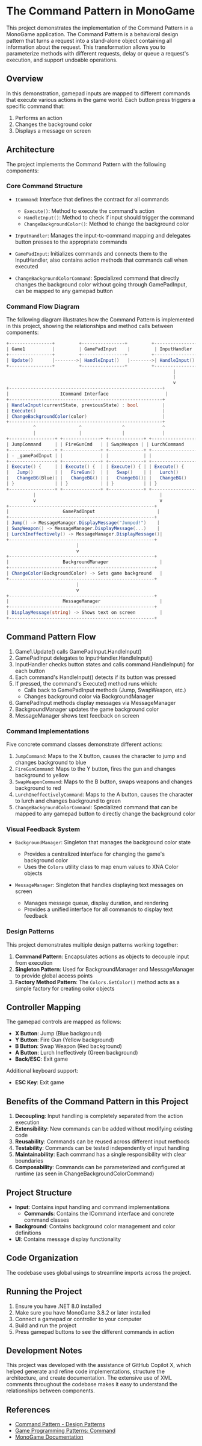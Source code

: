 # The Command Pattern in MonoGame

This project demonstrates the implementation of the Command Pattern in a MonoGame application. The Command Pattern is a behavioral design pattern that turns a request into a stand-alone object containing all information about the request. This transformation allows you to parameterize methods with different requests, delay or queue a request's execution, and support undoable operations.

## Overview

In this demonstration, gamepad inputs are mapped to different commands that execute various actions in the game world. Each button press triggers a specific command that:

1. Performs an action
2. Changes the background color
3. Displays a message on screen

## Architecture

The project implements the Command Pattern with the following components:

### Core Command Structure

- `ICommand`: Interface that defines the contract for all commands
  - `Execute()`: Method to execute the command's action
  - `HandleInput()`: Method to check if input should trigger the command
  - `ChangeBackgroundColor()`: Method to change the background color

- `InputHandler`: Manages the input-to-command mapping and delegates button presses to the appropriate commands

- `GamePadInput`: Initializes commands and connects them to the InputHandler, also contains action methods that commands call when executed

- `ChangeBackgroundColorCommand`: Specialized command that directly changes the background color without going through GamePadInput, can be mapped to any gamepad button

### Command Flow Diagram

The following diagram illustrates how the Command Pattern is implemented in this project, showing the relationships and method calls between components:
```csharp
+----------------+         +----------------+         +----------------+
| Game1          |         | GamePadInput    |         | InputHandler    |
+----------------+         +----------------+         +----------------+
| Update()       |-------->| HandleInput()   |-------->| HandleInput()   |
+----------------+         +----------------+         +----------------+
                                                              |
                                                              |
                                                              v
+---------------------------------------------------------+
|                   ICommand Interface                     |
+---------------------------------------------------------+
| HandleInput(currentState, previousState) : bool         |
| Execute()                                               |
| ChangeBackgroundColor(color)                            |
+---------------------------------------------------------+
          ^                ^               ^              ^
          |                |               |              |
+-----------------+ +--------------+ +-------------+ +-----------------+
| JumpCommand     | | FireGunCmd   | | SwapWeapon | | LurchCommand    |
+-----------------+ +--------------+ +-------------+ +-----------------+
| - _gamePadInput | |              | |             | |                 |
+-----------------+ +--------------+ +-------------+ +-----------------+
| Execute() {     | | Execute() {  | | Execute() { | | Execute() {     |
|   Jump()        | |   FireGun()  | |   Swap()    | |   Lurch()       |
|   ChangeBG(Blue)| |   ChangeBG() | |   ChangeBG()| |   ChangeBG()    |
| }               | | }            | | }           | | }               |
+-----------------+ +--------------+ +-------------+ +-----------------+
          |                                              |
          v                                              v
+------------------------------------------------------+
|                    GamePadInput                       |
+------------------------------------------------------+
| Jump() -> MessageManager.DisplayMessage("Jumped!")    |
| SwapWeapon() -> MessageManager.DisplayMessage(...)    |
| LurchIneffectively() -> MessageManager.DisplayMessage()|
+------------------------------------------------------+
                          |
                          v
+------------------------------------------------------+
|                    BackgroundManager                   |
+------------------------------------------------------+
| ChangeColor(BackgroundColor) -> Sets game background   |
+------------------------------------------------------+
                          |
                          v
+------------------------------------------------------+
|                    MessageManager                      |
+------------------------------------------------------+
| DisplayMessage(string) -> Shows text on screen         |
+------------------------------------------------------+
```

## Command Pattern Flow

1. Game1.Update() calls GamePadInput.HandleInput()
2. GamePadInput delegates to InputHandler.HandleInput()
3. InputHandler checks button states and calls command.HandleInput() for each button
4. Each command's HandleInput() detects if its button was pressed
5. If pressed, the command's Execute() method runs which:
   - Calls back to GamePadInput methods (Jump, SwapWeapon, etc.)
   - Changes background color via BackgroundManager
6. GamePadInput methods display messages via MessageManager
7. BackgroundManager updates the game background color
8. MessageManager shows text feedback on screen

### Command Implementations

Five concrete command classes demonstrate different actions:

1. `JumpCommand`: Maps to the X button, causes the character to jump and changes background to blue
2. `FireGunCommand`: Maps to the Y button, fires the gun and changes background to yellow
3. `SwapWeaponCommand`: Maps to the B button, swaps weapons and changes background to red
4. `LurchIneffectivelyCommand`: Maps to the A button, causes the character to lurch and changes background to green
5. `ChangeBackgroundColorCommand`: Specialized command that can be mapped to any gamepad button to directly change the background color

### Visual Feedback System

- `BackgroundManager`: Singleton that manages the background color state
  - Provides a centralized interface for changing the game's background color
  - Uses the `Colors` utility class to map enum values to XNA Color objects

- `MessageManager`: Singleton that handles displaying text messages on screen
  - Manages message queue, display duration, and rendering
  - Provides a unified interface for all commands to display text feedback

### Design Patterns

This project demonstrates multiple design patterns working together:

1. **Command Pattern**: Encapsulates actions as objects to decouple input from execution
2. **Singleton Pattern**: Used for BackgroundManager and MessageManager to provide global access points
3. **Factory Method Pattern**: The `Colors.GetColor()` method acts as a simple factory for creating color objects

## Controller Mapping

The gamepad controls are mapped as follows:

- **X Button**: Jump (Blue background)
- **Y Button**: Fire Gun (Yellow background)
- **B Button**: Swap Weapon (Red background)
- **A Button**: Lurch Ineffectively (Green background)
- **Back/ESC**: Exit game

Additional keyboard support:
- **ESC Key**: Exit game

## Benefits of the Command Pattern in this Project

1. **Decoupling**: Input handling is completely separated from the action execution
2. **Extensibility**: New commands can be added without modifying existing code
3. **Reusability**: Commands can be reused across different input methods
4. **Testability**: Commands can be tested independently of input handling
5. **Maintainability**: Each command has a single responsibility with clear boundaries
6. **Composability**: Commands can be parameterized and configured at runtime (as seen in ChangeBackgroundColorCommand)

## Project Structure

- **Input**: Contains input handling and command implementations
  - **Commands**: Contains the ICommand interface and concrete command classes
- **Background**: Contains background color management and color definitions
- **UI**: Contains message display functionality

## Code Organization

The codebase uses global usings to streamline imports across the project.

## Running the Project

1. Ensure you have .NET 8.0 installed
2. Make sure you have MonoGame 3.8.2 or later installed
3. Connect a gamepad or controller to your computer
4. Build and run the project
5. Press gamepad buttons to see the different commands in action

## Development Notes

This project was developed with the assistance of GitHub Copilot X, which helped generate and refine code implementations, structure the architecture, and create documentation. The extensive use of XML comments throughout the codebase makes it easy to understand the relationships between components.

## References

- [Command Pattern - Design Patterns](https://refactoring.guru/design-patterns/command)
- [Game Programming Patterns: Command](https://gameprogrammingpatterns.com/command.html)
- [MonoGame Documentation](https://docs.monogame.net/)